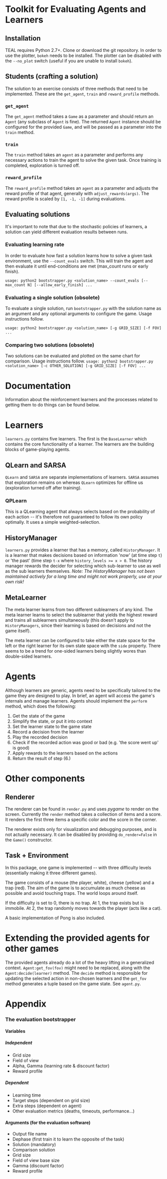 # Toolkit for Evaluating Agents and Learners

## Installation

TEAL requires Python 2.7+. Clone or download the git repository. In order to use the plotter, `bokeh` needs to be installed. The plotter can be disabled with the `--no_plot` switch (useful if you are unable to install `bokeh`). 

## Students (crafting a solution)

The solution to an exercise consists of three methods that need to be implemented.
These are the `get_agent`, `train` and `reward_profile` methods.

### `get_agent`
The `get_agent` method takes a `Game` as a parameter and should return an `Agent` (any subclass of `Agent` is fine). The returned `Agent` instance should be configured for the provided `Game`, and will be passed as a parameter into the `train` method.

### `train`
The `train` method takes an `agent` as a parameter and performs any necessary actions to train the agent to solve the given task. Once training is completed, exploration is turned off.

### `reward_profile`
The `reward_profile` method takes an `agent` as a parameter and adjusts the reward profile of that agent, generally with `adjust_rewards(args)`.
The reward profile is scaled by `[1, -1, -1]` during evaluations.

## Evaluating solutions
It's important to note that due to the stochastic policies of learners, a solution can yield different evaluation results between runs.

### Evaluating learning rate
In order to evaluate how fast a solution learns how to solve a given task environment, use the `--count_evals` switch. This will train the agent and then evaluate it until end-conditions are met (max_count runs or early finish).

`usage: python2 bootstrapper.py <solution_name> --count_evals [--max_count N] [--allow_early_finish] ...`

### Evaluating a single solution (obsolete)
To evaluate a single solution, run `bootstrapper.py` with the solution name as an argument and any optional arguments to configure the game. Usage instructions follow.

`usage: python2 bootstrapper.py <solution_name> [-g GRID_SIZE] [-f FOV] ...`

### Comparing two solutions (obsolete)
Two solutions can be evaluated and plotted on the same chart for comparison. Usage instructions follow.
`usage: python2 bootstrapper.py <solution_name> [-c OTHER_SOLUTION] [-g GRID_SIZE] [-f FOV] ...`
                       

# Documentation
Information about the reinforcement learners and the processes related to getting them to do things can be found below.

# Learners
`learners.py` contains five learners. The first is the `BaseLearner` which contains the core functionality of a learner.
The learners are the building blocks of game-playing agents.

## QLearn and SARSA 
`QLearn` and `SARSA` are separate implementations of learners. 
`SARSA` assumes that exploration remains on whereas `QLearn` optimizes for offline us (exploration turned off after training). 

### QPLearn
This is a QLearning agent that always selects based on the probability of each action -- it's therefore not guaranteed to follow its own policy optimally. It uses a simple weighted-selection.

## HistoryManager
`learners.py` provides a learner that has a memory, called `HistoryManager`.
It is a learner that makes decisions based on information 'now' (at time step `t`) or 'the past' (time step `t-x` where `history_levels >= x > 0`.
The history manager rewards the decider for selecting which sub-learner to use as well as the sub learners themselves.
_Note: The HistoryManager has not been maintained actively for a long time and might not work properly, use at your own risk!_

## MetaLearner
The meta learner learns from two different sublearners of any kind. The meta learner learns to select the sublearner that yields the highest reward and trains all sublearners simultaneously (this doesn't apply to `HistoryManagers`, since their learning is based on decisions and not the game itself).

The meta learner can be configured to take either the state space for the left or the right learner for its own state space with the `side` property. There seems to be a trend for one-sided learners being slightly wores than double-sided learners.

# Agents

Although learners are generic, agents need to be specifically tailored to the game they are designed to play.
In brief, an agent will access the game's internals and manage learners. 
Agents should implement the `perform` method, which does the following:

1. Get the state of the game
2. Simplify the state, or put it into context
3. Set the learner state to the game state
4. Record a decision from the learner
5. Play the recorded decision
6. Check if the recorded action was good or bad (e.g. 'the score went up' is good)
7. Apply rewards to the learners based on the actions
8. Return the result of step (6.)

# Other components

## Renderer
 
The renderer can be found in `render.py` and uses _pygame_ to render on the screen. Currently the `render` method takes a collection of items and a score. It renders the first three items a specific color and the score in the corner.
 
The renderer exists only for visualization and debugging purposes, and is not actually necessary. It can be disabled by providing `do_render=False` in the `Game()` constructor.

## Task + Environment

In this package, one game is implemented -- with three difficulty levels (essentially making it three different games).

The game consists of a mouse (the player, white), cheese (yellow) and a trap (red).
The aim of the game is to accumulate as much cheese as possible and avoid touching traps.
The world loops around itself.

If the difficulty is set to 0, there is no trap. At 1, the trap exists but is immobile. At 2, the trap randomly moves towards the player (acts like a cat).

A basic implementation of Pong is also included.

# Extending the provided agents for other games

The provided agents already do a lot of the heavy lifting in a generalized context. `Agent:get_fov(fov)` might need to be replaced, along with the `Agent:decide(learner)` method. The `decide` method is responsible for updating the selected action in non-chosen learners and the `get_fov` method generates a tuple based on the game state. See `agent.py`.

# Appendix
### The evaluation bootstrapper

#### Variables

##### Independent
- Grid size
- Field of view
- Alpha, Gamma (learning rate & discount factor)
- Reward profile

##### Dependent
- Learning time
- Target steps (dependent on grid size)
- Extra steps (dependent on agent)
- Other evaluation metrics (deaths, timeouts, performance...)

#### Arguments (for the evaluation software)
- Output file name
- Dephase (first train it to learn the opposite of the task)
- Solution (mandatory)
- Comparison solution
- Grid size
- Field of view base size
- Gamma (discount factor)
- Reward profile


